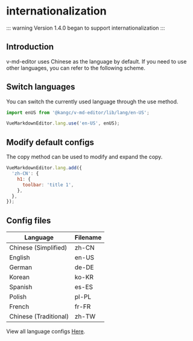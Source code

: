 # internationalization

::: warning
Version 1.4.0 began to support internationalization
:::

## Introduction

v-md-editor uses Chinese as the language by default. If you need to use other languages, you can refer to the following scheme.

## Switch languages

You can switch the currently used language through the use method.

```js
import enUS from '@kangc/v-md-editor/lib/lang/en-US';

VueMarkdownEditor.lang.use('en-US', enUS);
```

## Modify default configs

The copy method can be used to modify and expand the copy.

```js
VueMarkdownEditor.lang.add({
  'zh-CN': {
    h1: {
      toolbar: 'title 1',
    },
  },
});
```

## Config files

| Language              | Filename |
| --------------------- | -------- |
| Chinese (Simplified)  | zh-CN    |
| English               | en-US    |
| German                | de-DE    |
| Korean                | ko-KR    |
| Spanish               | es-ES    |
| Polish                | pl-PL    |
| French                | fr-FR    |
| Chinese (Traditional) | zh-TW    |

View all language configs [Here](https://github.com/code-farmer-i/vue-markdown-editor/tree/dev/src/lang).
